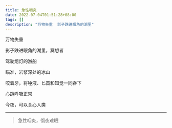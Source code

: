 ```yaml
---
title: 急性咽炎
date: 2022-07-04T01:51:28+08:00
tags: []
description: "万物失重  影子跌进眼角的湖里"
---
```


万物失重

影子跌进眼角的湖里，冥想者

驾驶熄灯的游船

瞄准，岩浆深处的冰山

咬着牙，将唾液、匕首和知觉一同吞下

心跳呼吸正常

今夜，可以关心人类

--- 

> 急性咽炎，彻夜难眠